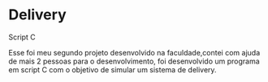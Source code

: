 # Delivery
Script C

Esse foi meu segundo projeto desenvolvido na faculdade,contei com  ajuda de mais 2 pessoas para o desenvolvimento, foi desenvolvido um programa em script C com o objetivo de simular um sistema de delivery.
